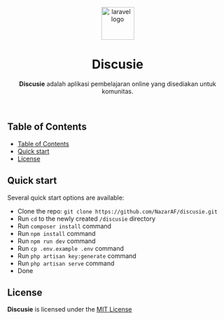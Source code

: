 <p align="center">
  <a href="https://laravel.com/">
    <img src="https://laravel.com/img/logomark.min.svg" alt="laravel logo" width="75" height="75">
  </a>
</p>

<h1 align="center">Discusie</h1>

<span align="center">

**Discusie** adalah aplikasi pembelajaran online yang disediakan untuk komunitas.

</span>

<br>

## Table of Contents

- [Table of Contents](#table-of-contents)
- [Quick start](#quick-start)
- [License](#license)

## Quick start

Several quick start options are available:

-   Clone the repo: `git clone https://github.com/NazarAF/discusie.git`
-   Run `cd` to the newly created `/discusie` directory
-   Run `composer install` command
-   Run `npm install` command
-   Run `npm run dev` command
-   Run `cp .env.example .env` command
-   Run `php artisan key:generate` command
-   Run `php artisan serve` command
-   Done

## License

**Discusie** is licensed under the [MIT License](LICENSE)


